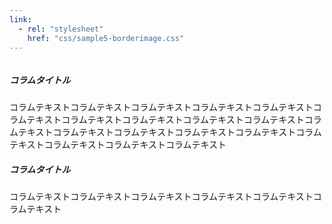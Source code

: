 ```yaml
---
link:
  - rel: "stylesheet"
    href: "css/sample5-borderimage.css"
---
```


<div class="column">
<h5>コラムタイトル</h5>
コラムテキストコラムテキストコラムテキストコラムテキストコラムテキストコラムテキストコラムテキストコラムテキストコラムテキストコラムテキストコラムテキストコラムテキストコラムテキストコラムテキストコラムテキストコラムテキストコラムテキストコラムテキストコラムテキスト
</div>

<div class="column">
<h5>コラムタイトル</h5>
コラムテキストコラムテキストコラムテキストコラムテキストコラムテキストコラムテキスト
</div>